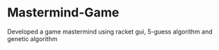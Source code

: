 # Mastermind-Game
Developed a game mastermind using racket gui, 5-guess algorithm and genetic algorithm
